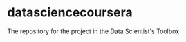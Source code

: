 datasciencecoursera
===================

The repository for the project in the Data Scientist's Toolbox
